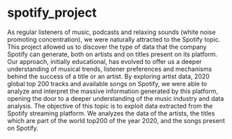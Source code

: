 # spotify_project

As regular listeners of music, podcasts and relaxing sounds (white noise promoting concentration), we were naturally attracted to the Spotify topic. This project allowed us to discover the type of data that the company Spotify can generate, both on artists and on titles present on its platform. Our approach, initially educational, has evolved to offer us a deeper understanding of musical trends, listener preferences and mechanisms behind the success of a title or an artist.
By exploring artist data, 2020 global top 200 tracks and available songs on Spotify, we were able to analyze and interpret the massive information generated by this platform, opening the door to a deeper understanding of the music industry and data analysis.
The objective of this topic is to exploit data extracted from the Spotify streaming platform. We analyzes the data of the artists, the titles which are part of the world top200 of the year 2020, and the songs present on Spotify.
